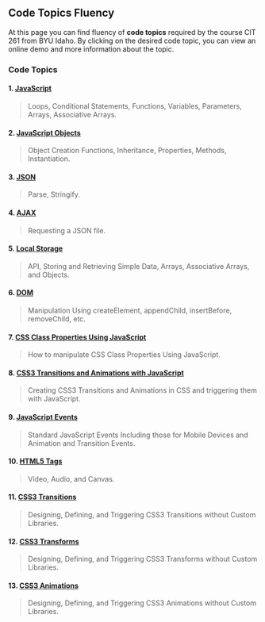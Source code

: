 ## Code Topics Fluency

At this page you can find fluency of **code topics** required by the course CIT 261 from BYU Idaho. 
By clicking on the desired code topic, you can view an online demo and more information about the topic.

### Code Topics

#### 1. [JavaScript](topics/javascript/README.md)
> Loops, Conditional Statements, Functions, Variables, Parameters, Arrays, Associative Arrays.

#### 2. [JavaScript Objects](topics/javascript-objects/README.md)
> Object Creation Functions, Inheritance, Properties, Methods, Instantiation.

#### 3. [JSON](topics/json/README.md)
> Parse, Stringify.

#### 4. [AJAX](topics/ajax/README.md)
> Requesting a JSON file.

#### 5. [Local Storage](topics/local-storage/README.md)
> API, Storing and Retrieving Simple Data, Arrays, Associative Arrays, and Objects.

#### 6. [DOM](topics/dom/README.md)
> Manipulation Using createElement, appendChild, insertBefore, removeChild, etc.

#### 7. [CSS Class Properties Using JavaScript](topics/css-class-properties-using-javascript/README.md)
> How to manipulate CSS Class Properties Using JavaScript.

#### 8. [CSS3 Transitions and Animations with JavaScript](topics/css3-transitions-and-animations-with-javascript/README.md)
> Creating CSS3 Transitions and Animations in CSS and triggering them with JavaScript.

#### 9. [JavaScript Events](topics/javascript-events/README.md)
> Standard JavaScript Events Including those for Mobile Devices and Animation and Transition Events.

#### 10. [HTML5 Tags](topics/html5-tags/README.md)
> Video, Audio, and Canvas.

#### 11. [CSS3 Transitions](topics/css3-transitions/README.md)
> Designing, Defining, and Triggering CSS3 Transitions without Custom Libraries.

#### 12. [CSS3 Transforms](topics/css3-transforms/README.md)
> Designing, Defining, and Triggering CSS3 Transforms without Custom Libraries.

#### 13. [CSS3 Animations](topics/css3-animations/README.md)
> Designing, Defining, and Triggering CSS3 Animations without Custom Libraries.

